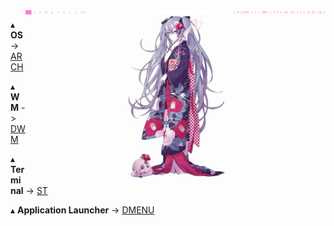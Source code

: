 <img src='Desktop.png' align='right' width='480px'/>

   ▴ **OS** -> [ARCH](https://archlinux.org/)
   
   ▴ **WM** -> [DWM](https://dwm.suckless.org/)
   
   ▴ **Terminal** -> [ST](https://st.suckless.org/)
   
   ▴ **Application Launcher** -> [DMENU](https://github.com/davatorium/rofi)
